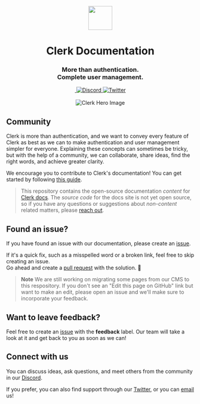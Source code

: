 <p align="center">
  <a href="https://clerk.com?utm_source=github&utm_medium=clerk_docs" target="_blank" rel="noopener noreferrer">
    <picture>
      <source media="(prefers-color-scheme: dark)" srcset="https://images.clerk.com/static/logo-dark-mode-400x400.png">
      <img src="https://images.clerk.com/static/logo-light-mode-400x400.png" height="64">
    </picture>
  </a>
  <br />
</p>
<div align="center">
  <h1>
    Clerk Documentation
  </h1>
  <h3>More than authentication.<br />Complete user management.</h3>
  <a href="https://www.npmjs.com/package/@clerk/clerk-js">
    <img alt="" src="https://img.shields.io/npm/dm/@clerk/clerk-js" />
  </a>
  <a href="https://discord.com/invite/b5rXHjAg7A">
    <img alt="Discord" src="https://img.shields.io/discord/856971667393609759?color=7389D8&label&logo=discord&logoColor=ffffff" />
  </a>
  <a href="https://twitter.com/clerkdev">
    <img alt="Twitter" src="https://img.shields.io/twitter/url.svg?label=%40clerkdev&style=social&url=https%3A%2F%2Ftwitter.com%2Fclerkdev" />
  </a> 
  <br />
  <br />
  <img alt="Clerk Hero Image" src="https://github.com/clerkinc/clerk-docs/blob/df9c607030f351d359c752e2a237664cfb098ba9/public/images/home/docs-hero-light.svg">
</div>

## Community 

Clerk is more than authentication, and we want to convey every feature of Clerk as best as we can to make authentication and user management simpler for everyone. Explaining these concepts can sometimes be tricky, but with the help of a community, we can collaborate, share ideas, find the right words, and achieve greater clarity.

We encourage you to contribute to Clerk's documentation! You can get started by following [this guide](./CONTRIBUTING.md).

> This repository contains the open-source documentation *content* for [Clerk docs](https://clerk.com/docs).  The *source code* for the docs site is not yet open source, so if you have any questions or suggestions about *non-content* related matters, please [reach out](https://clerk.com/support).

## Found an issue?

If you have found an issue with our documentation, please create an [issue](https://github.com/clerkinc/clerk-docs/issues).

If it's a quick fix, such as a misspelled word or a broken link, feel free to skip creating an issue.  
Go ahead and create a [pull request](https://github.com/clerkinc/clerk-docs/pulls) with the solution. :rocket:

> **Note**
> We are still working on migrating some pages from our CMS to this respository. If you don't see an "Edit this page on GitHub" link but want to make an edit, please open an issue and we'll make sure to incorporate your feedback. 

## Want to leave feedback?

Feel free to create an [issue](https://github.com/clerkinc/clerk-docs/issues) with the **feedback** label. Our team will take a look at it and get back to you as soon as we can!

## Connect with us

You can discuss ideas, ask questions, and meet others from the community in our [Discord](https://discord.com/invite/b5rXHjAg7A). 

If you prefer, you can also find support through our [Twitter](https://twitter.com/ClerkDev), or you can [email](mailto:support@clerk.dev) us!
